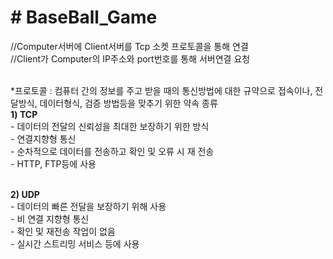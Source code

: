 <h1># BaseBall_Game</h1>


//Computer서버에 Client서버를 Tcp 소켓 프로토콜을 통해 연결<br />
//Client가 Computer의 IP주소와 port번호를 통해 서버연결 요청<br /><br />



*프로토콜 : 컴퓨터 간의 정보를 주고 받을 때의 통신방법에 대한 규약으로 접속이나, 전달방식, 데이터형식, 검증 방법등을 맞추기 위한 약속
종류 <br />
<strong>1) TCP</strong> <br /> - 데이터의 전달의 신뢰성을 최대한 보장하기 위한 방식 <br />
        - 연결지향형 통신 <br />
        - 순차적으로 데이터를 전송하고 확인 및 오류 시 재 전송<br />
        - HTTP, FTP등에 사용<br /><br />

<strong>2) UDP</strong><br />  - 데이터의 빠른 전달을 보장하기 위해 사용<br />
        - 비 연결 지향형 통신<br />
        - 확인 및 재전송 작업이 없음<br />
        - 실시간 스트리밍 서비스 등에 사용<br />
